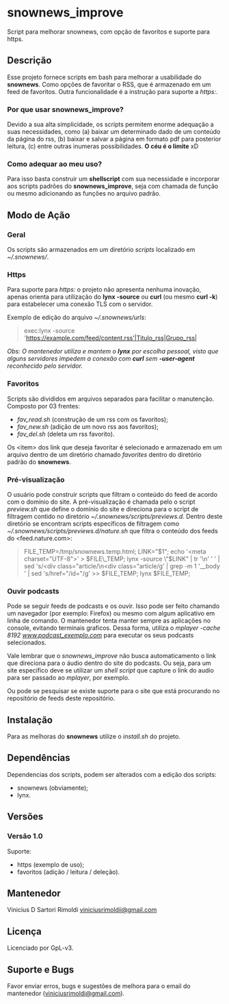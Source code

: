 # snownews_improve
Script para melhorar snownews, com opção de favoritos e suporte para https.


## Descrição
Esse projeto fornece scripts em bash para melhorar a usabilidade do __snownews__. Como opções de favoritar o RSS, que é armazenado em um feed de favoritos. Outra funcionalidade é a instrução para suporte a _https:_.

### Por que usar __snownews_improve__?
Devido a sua alta simplicidade, os scripts permitem enorme adequação a suas necessidades, como (a) baixar um determinado dado de um conteúdo da página do rss, (b) baixar e salvar a página em formato pdf para posterior leitura, (c) entre outras inumeras possibilidades. __O céu é o limite__ xD

### Como adequar ao meu uso?
Para isso basta construir um __shellscript__ com sua necessidade e incorporar aos scripts padrões do __snownews_improve__, seja com chamada de função ou mesmo adicionando as funções no arquivo padrão.


## Modo de Ação
### Geral
Os scripts são armazenados em um diretório _scripts_ localizado em _~/.snownews/_.

### Https
Para suporte para _https:_ o projeto não apresenta nenhuma inovação, apenas orienta para utilização do __lynx -source__ ou __curl__ (ou mesmo __curl -k__) para estabelecer uma conexão TLS com o servidor.

Exemplo de edição do arquivo _~/.snownews/urls_:
>
> exec:lynx -source 'https://example.com/feed/content.rss'|Titulo_rss|Grupo_rss|
>

_Obs: O mantenedor utiliza e mantem o __lynx__ por escolha pessoal, visto que alguns servidores impedem a conexão com __curl__ sem __-user-agent__ reconhecido pelo servidor._

### Favoritos
Scripts são divididos em arquivos separados para facilitar o manutenção. Composto por 03 frentes:
- _fav_read.sh_ (construção de um rss com os favoritos);
- _fav_new.sh_ (adição de um novo rss aos favoritos);
- _fav_del.sh_ (deleta um rss favorito).

Os \<item\> dos link que deseja favoritar é selecionado e armazenado em um arquivo dentro de um diretório chamado _favorites_ dentro do diretório padrão do __snownews__.

### Pré-visualização
O usuário pode construir scripts que filtram o conteúdo do feed de acordo com o domínio do site. A pré-visualização é chamada pelo o script _preview.sh_ que define o domínio do site e direciona para o script de filtragem contido no diretório _~/.snownews/scripts/previews.d_. Dentro deste diretório se encontram scripts específicos de filtragem como _~/.snownews/scripts/previews.d/nature.sh_ que filtra o conteúdo dos feeds do <feed.nature.com>:

>
> FILE_TEMP=/tmp/snownews.temp.html;
> LINK=\"$1\"; 
> echo '<meta charset=\"UTF-8\">' > $FILE\_TEMP;
> lynx -source \"$LINK\" | tr '\n' ' ' | sed 's/<div class=\"article/\\n<div class=\"article/g' | grep -m 1 '\_\_body ' | sed 's/href=\"/id=\"/g' >> $FILE\_TEMP;
> lynx $FILE\_TEMP;
>
  
### Ouvir podcasts
Pode se seguir feeds de podcasts e os ouvir. Isso pode ser feito chamando um navegador (por exemplo: Firefox) ou mesmo com algum aplicativo em linha de comando. O mantenedor tenta manter sempre as aplicações no console, evitando terminais graficos. Dessa forma, utiliza o _mplayer -cache 8192 www.podcast_exemplo.com_ para executar os seus podcasts selecionados.

Vale lembrar que o _snownews_improve_ não busca automaticamento o link que direciona para o áudio dentro do site do podcasts. Ou seja, para um site especifico deve se utilizar um _shell script_ que capture o link do audio para ser passado ao _mplayer_, por exemplo.

Ou pode se pesquisar se existe suporte para o site que está procurando no repositório de feeds deste repositório.


## Instalação
Para as melhoras do __snownews__ utilize o _install.sh_ do projeto.


## Dependências
Dependencias dos scripts, podem ser alterados com a edição dos scripts:
- snownews (obviamente);
- lynx.


## Versões
### Versão 1.0
Suporte:
- https (exemplo de uso);
- favoritos (adição / leitura / deleção).


## Mantenedor
Vinicius D Sartori Rimoldi  <viniciusrimoldii@gmail.com>


## Licença
Licenciado por GpL-v3.


## Suporte e Bugs
Favor enviar erros, bugs e sugestões de melhora para o email do mantenedor (<viniciusrimoldi@gmail.com>).

